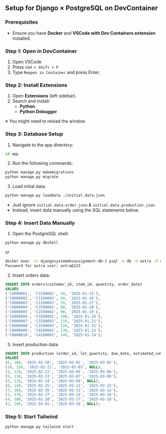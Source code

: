 ## Setup for Django × PostgreSQL on DevContainer


### Prerequisites
- Ensure you have **Docker** and **VSCode with Dev Containers extension** installed.


### Step 1: Open in DevContainer
1. Open VSCode
2. Press `Cmd + Shift + P`
3. Type `Reopen in Container` and press Enter.


### Step 2: Install Extensions
1. Open **Extensions** (left sidebar).
2. Search and install:
    - **Python** 
    - **Python Debugger**

※ You might need to reload the window


### Step 3: Database Setup
1. Navigate to the app directory:
```bash
cd app
```

2. Run the following commands:
```bash
python manage.py makemigrations
python manage.py migrate
```

3. Load initial data:
```bash
python manage.py loaddata ./initial.data.json
```
- Just ignore `initial.data.order.json` & `initial.data.production.json`.
- Instead, insert data manually using the SQL statements below.


### Step 4: Insert Data Manually
1. Open the PostgreSQL shell:
```bash
python manage.py dbshell
```
or
```bash
docker exec -it djangosystemdevassignment-db-1 psql -h db -U astra -d astra_db -p 5432
Password for astra user: astra@123
```

2. Insert orders data:
```sql
INSERT INTO orders(customer_id, item_id, quantity, order_date)
VALUES
('C0000001', 'C1I00001', 50, '2025-01-15'),
('C0000002', 'C1I00002', 60, '2025-01-16'),
('C0000003', 'C1I00003', 70, '2025-01-17'),
('C0000004', 'C2I00001', 80, '2025-01-18'),
('C0000005', 'C2I00002', 90, '2025-01-19'),
('C0000006', 'C3I00001', 100, '2025-01-20'),
('C0000007', 'C3I00002', 110, '2025-01-21'),
('C0000008', 'C3I00003', 120, '2025-01-22'),
('C0000009', 'C4I00001', 130, '2025-01-23'),
('C0000010', 'C4I00002', 140, '2025-01-24');
```

3. Insert production data:
```sql
INSERT INTO production (order_id, lot_quantity, due_date, estimated_completion_date, completion_date) 
VALUES
(6, 100, '2025-02-20', '2025-03-01', '2025-03-02'),
(10, 150, '2025-02-21', '2025-03-03', NULL),
(3, 120, '2025-02-22', '2025-03-05', '2025-03-06'),
(9, 130, '2025-02-23', '2025-03-07', '2025-03-08'),
(5, 110, '2025-02-24', '2025-03-09', NULL),
(8, 140, '2025-02-25', '2025-03-11', '2025-03-12'),
(7, 160, '2025-02-26', '2025-03-13', '2025-03-14'),
(1, 170, '2025-02-27', '2025-03-15', '2025-03-16'),
(4, 180, '2025-02-28', '2025-03-17', '2025-03-18'),
(2, 190, '2025-03-01', '2025-03-19', NULL);
```


### Step 5: Start Tailwind
```bash
python manage.py tailwind start
```